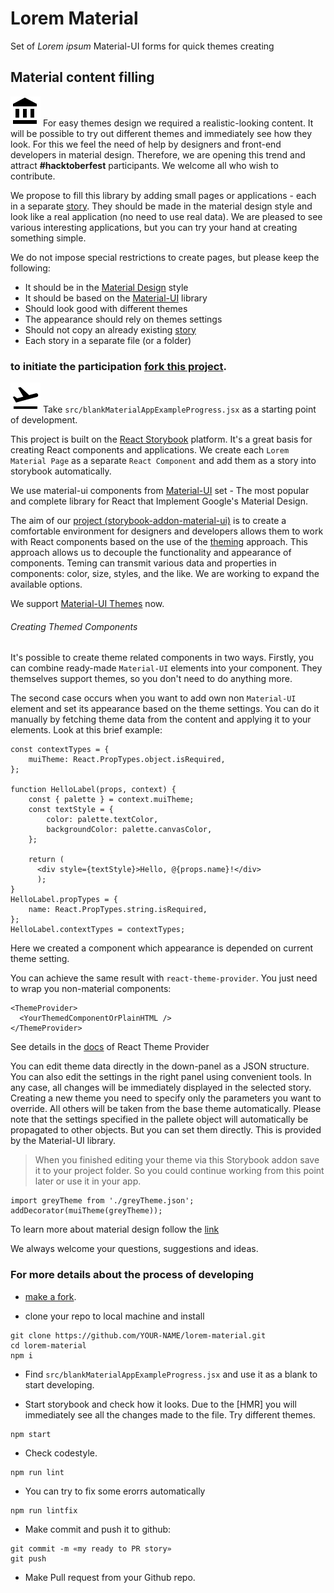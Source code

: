 # Lorem Material

Set of _Lorem ipsum_ Material-UI forms for quick themes creating

## Material content filling
![Material](doc/icons/ic_account_balance_black.png)
For easy themes design we required a realistic-looking content. It will be possible to try out different themes and immediately see how they look. For this we feel the need of help by designers and front-end developers in material design. Therefore, we are opening this trend and attract **#hacktoberfest** participants. We welcome all who wish to contribute.

We propose to fill this library by adding small pages or applications - each in a separate [story](https://sm-react.github.io/storybook-addon-material-ui/?theme-ind=0&theme-sidebar=false&theme-full=false&selectedKind=Material%20App&selectedStory=Hactoberfest%20issues%3A&full=0&down=1&left=1&panelRight=0&downPanel=sm%2Fstorybook-addon-material-ui%2Fmaterial-panel). They should be made in the material design style and look like a real application (no need to use real data). We are pleased to see various interesting applications, but you can try your hand at creating something simple.

We do not impose special restrictions to create pages, but please keep the following:
- It should be in the [Material Design](https://material.google.com/) style
- It should be based on the [Material-UI](http://www.material-ui.com/#/) library
- Should look good with different themes
- The appearance should rely on themes settings
- Should not copy an already existing [story](https://sm-react.github.io/storybook-addon-material-ui)
- Each story in a separate file (or a folder)

### to initiate the participation [fork this project](https://github.com/UsulPro/lorem-material/fork).

![Material](doc/icons/ic_flight_takeoff.png)
Take `src/blankMaterialAppExampleProgress.jsx` as a starting point of development.

This project is built on the [React Storybook](https://getstorybook.io/docs) platform. It's a great basis for creating React components and applications. We create each `Lorem Material Page` as a separate `React Component` and add them as a story into storybook automatically.

We use material-ui components from [Material-UI](http://www.material-ui.com/#/) set  - The most popular and complete library for React that Implement Google's Material Design.

The aim of our [project (storybook-addon-material-ui)](https://github.com/sm-react/storybook-addon-material-ui) is to create a comfortable environment for designers and developers allows them to work with React components based on the use of the [theming](https://facebook.github.io/react/docs/context.html#passing-info-automatically-through-a-tree) approach. This approach allows us to decouple the functionality and appearance of components. Teming can transmit various data and properties in components: color, size, styles, and the like. We are working to expand the available options.

We support [Material-UI Themes](http://www.material-ui.com/#/customization/themes) now.

###### Creating Themed Components

It's possible to create theme related components in two ways. Firstly, you can combine ready-made `Material-UI` elements into your component. They themselves support themes, so you don't need to do anything more. 

The second case occurs when you want to add own non `Material-UI` element and set its appearance based on the theme settings. You can do it manually by fetching theme data from the content and applying it to your elements. Look at this brief example:

```
const contextTypes = {
    muiTheme: React.PropTypes.object.isRequired,
};

function HelloLabel(props, context) {
    const { palette } = context.muiTheme;
    const textStyle = {
        color: palette.textColor,
        backgroundColor: palette.canvasColor,
    };
    
    return (
      <div style={textStyle}>Hello, @{props.name}!</div>
      );
}
HelloLabel.propTypes = {
    name: React.PropTypes.string.isRequired,
};
HelloLabel.contextTypes = contextTypes;

```
Here we created a component which appearance is depended on current theme setting.

You can achieve the same result with `react-theme-provider`. You just need to wrap you non-material components:

```
<ThemeProvider>
  <YourThemedComponentOrPlainHTML />
</ThemeProvider>
```

See details in the [docs](https://github.com/sm-react/react-theme-provider) of React Theme Provider

You can edit theme data directly in the down-panel as a JSON structure. You can also edit the settings in the right panel using convenient tools. In any case, all changes will be immediately displayed in the selected story. Creating a new theme you need to specify only the parameters you want to override. All others will be taken from the base theme automatically. Please note that the settings specified in the pallete object will automatically be propagated to other objects. But you can set them directly. This is provided by the Material-UI library.
> When you finished editing your theme via this Storybook addon save it to your project folder. So you could continue working from this point later or use it in your app.

```
import greyTheme from './greyTheme.json';
addDecorator(muiTheme(greyTheme));
```

To learn more about material design follow the [link](https://material.google.com/)

We always welcome your questions, suggestions and ideas.

### For more details about the process of developing

- [make a fork](https://github.com/sm-react/storybook-addon-material-ui/fork).

- clone your repo to local machine and install

```
git clone https://github.com/YOUR-NAME/lorem-material.git
cd lorem-material
npm i
```

- Find `src/blankMaterialAppExampleProgress.jsx` and use it as a blank to start developing.


- Start storybook and check how it looks. Due to the [HMR] you will immediately see all the changes made to the file. Try different themes.
```
npm start
```

- Check codestyle.
```
npm run lint
```

- You can try to fix some erorrs automatically

```
npm run lintfix
```

- Make commit and push it to github: 

```
git commit -m «my ready to PR story»
git push

```

- Make  Pull request from your Github repo. 
